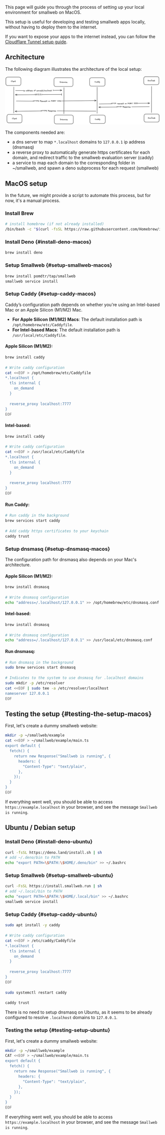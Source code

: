 This page will guide you through the process of setting up your local environment for smallweb on MacOS.

This setup is useful for developing and testing smallweb apps locally, without having to deploy them to the internet.

If you want to expose your apps to the internet instead, you can follow the [Cloudflare Tunnel setup guide](../home-server/home-server.md).

## Architecture

The following diagram illustrates the architecture of the local setup:

![Localhost architecture](./architecture.excalidraw.png)

The components needed are:

- a dns server to map `*.localhost` domains to `127.0.0.1` ip address (dnsmasq)
- a reverse proxy to automatically generate https certificates for each domain, and redirect traffic to the smallweb evaluation server (caddy)
- a service to map each domain to the corresponding folder in ~/smallweb, and spawn a deno subprocess for each request (smallweb)

## MacOS setup

In the future, we might provide a script to automate this process, but for now, it's a manual process.

### Install Brew

```sh
# install homebrew (if not already installed)
/bin/bash -c "$(curl -fsSL https://raw.githubusercontent.com/Homebrew/install/HEAD/install.sh)"
```

### Install Deno {#install-deno-macos}

```sh
brew install deno
```

### Setup Smallweb {#setup-smallweb-macos}

```sh
brew install pomdtr/tap/smallweb
smallweb service install
```

### Setup Caddy {#setup-caddy-macos}

Caddy’s configuration path depends on whether you're using an Intel-based Mac or an Apple Silicon (M1/M2) Mac. 

- **For Apple Silicon (M1/M2) Macs**:
  The default installation path is `/opt/homebrew/etc/Caddyfile`.
- **For Intel-based Macs**:
  The default installation path is `/usr/local/etc/Caddyfile`.

#### Apple Silicon (M1/M2):

```sh
brew install caddy

# Write caddy configuration
cat <<EOF > /opt/homebrew/etc/Caddyfile
*.localhost {
  tls internal {
    on_demand
  }

  reverse_proxy localhost:7777
}
EOF
```

#### Intel-based:

```sh
brew install caddy

# Write caddy configuration
cat <<EOF > /usr/local/etc/Caddyfile
*.localhost {
  tls internal {
    on_demand
  }

  reverse_proxy localhost:7777
}
EOF
```

#### Run Caddy:

```sh
# Run caddy in the background
brew services start caddy

# Add caddy https certificates to your keychain
caddy trust
```

### Setup dnsmasq {#setup-dnsmasq-macos}

The configuration path for dnsmasq also depends on your Mac's architecture.

#### Apple Silicon (M1/M2):

```sh
brew install dnsmasq

# Write dnsmasq configuration
echo "address=/.localhost/127.0.0.1" >> /opt/homebrew/etc/dnsmasq.conf
```

#### Intel-based:

```sh
brew install dnsmasq

# Write dnsmasq configuration
echo "address=/.localhost/127.0.0.1" >> /usr/local/etc/dnsmasq.conf
```

#### Run dnsmasq:

```sh
# Run dnsmasq in the background
sudo brew services start dnsmasq

# Indicates to the system to use dnsmasq for .localhost domains
sudo mkdir -p /etc/resolver
cat <<EOF | sudo tee -a /etc/resolver/localhost
nameserver 127.0.0.1
EOF
```

## Testing the setup {#testing-the-setup-macos}

First, let's create a dummy smallweb website:

```sh
mkdir -p ~/smallweb/example
cat <<EOF > ~/smallweb/example/main.ts
export default {
  fetch() {
    return new Response("Smallweb is running", {
      headers: {
        "Content-Type": "text/plain",
      },
    });
  }
}
EOF
```

If everything went well, you should be able to access `https://example.localhost` in your browser, and see the message `Smallweb is running`.

## Ubuntu / Debian setup

### Install Deno {#install-deno-ubuntu}

```sh
curl -fsSL https://deno.land/install.sh | sh
# add ~/.deno/bin to PATH
echo "export PATH=\$PATH:\$HOME/.deno/bin" >> ~/.bashrc
```

### Setup Smallweb {#setup-smallweb-ubuntu}

```sh
curl -FsSL https://install.smallweb.run | sh
# add ~/.local/bin to PATH
echo "export PATH=\$PATH:\$HOME/.local/bin" >> ~/.bashrc
smallweb service install
```

### Setup Caddy {#setup-caddy-ubuntu}

```sh
sudo apt install -y caddy

# Write caddy configuration
cat <<EOF > /etc/caddy/Caddyfile
*.localhost {
  tls internal {
    on_demand
  }

  reverse_proxy localhost:7777
}
EOF

sudo systemctl restart caddy

caddy trust
```

There is no need to setup dnsmasq on Ubuntu, as it seems to be already configured to resolve `.localhost` domains to `127.0.0.1`.

### Testing the setup {#testing-setup-ubuntu}

First, let's create a dummy smallweb website:

```sh
mkdir -p ~/smallweb/example
CAT <<EOF > ~/smallweb/example/main.ts
export default {
  fetch() {
    return new Response("Smallweb is running", {
      headers: {
        "Content-Type": "text/plain",
      },
    });
  }
}
EOF
```

If everything went well, you should be able to access `https://example.localhost` in your browser, and see the message `Smallweb is running`.
